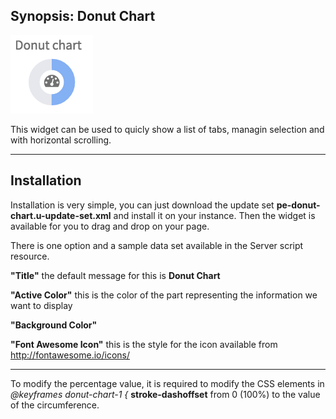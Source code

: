 ## Synopsis: Donut Chart

![alt text](../../images/pe-donut-chart.png "Donut Chart")

This widget can be used to quicly show a list of tabs, managin selection and with horizontal scrolling.

***

## Installation

Installation is very simple, you can just download the update set **pe-donut-chart.u-update-set.xml** and install it on your instance. Then the widget is available for you to drag and drop on your page.

There is one option and a sample data set available in the Server script resource.

**"Title"** the default message for this is **Donut Chart**

**"Active Color"** this is the color of the part representing the information we want to display

**"Background Color"**

**"Font Awesome Icon"** this is the style for the icon available from http://fontawesome.io/icons/

***

To modify the percentage value, it is required to modify the CSS elements in *@keyframes donut-chart-1 {* **stroke-dashoffset** from 0 (100%) to the value of the circumference.


